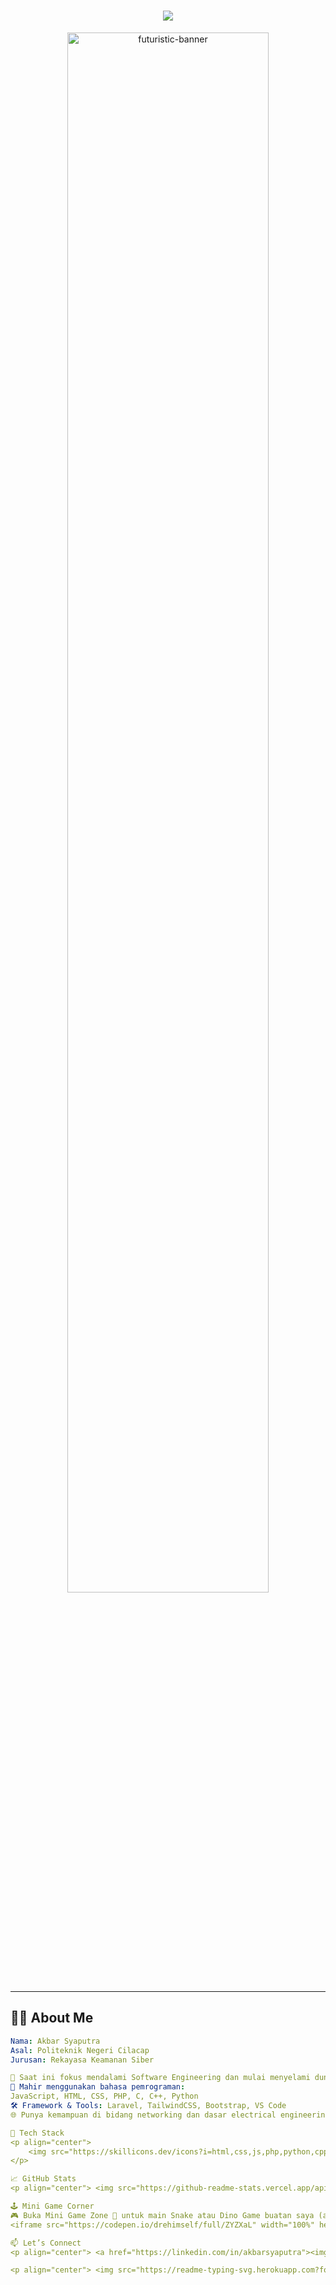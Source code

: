 <h1 align="center">
  <img src="https://readme-typing-svg.herokuapp.com?font=Orbitron&size=30&color=0FF5F9&center=true&vCenter=true&width=1000&lines=Hi+There!+I'm+Akbar+Syaputra;Cyber+Security+Student;Software+Engineer+in+the+Making;Let's+Explore+Tech+Together!" />
</h1>

<p align="center">
  <img src="https://i.gifer.com/VAyR.gif" alt="futuristic-banner" width="80%" />
</p>

---

## 👨‍🚀 About Me

```yaml
Nama: Akbar Syaputra
Asal: Politeknik Negeri Cilacap
Jurusan: Rekayasa Keamanan Siber

🔭 Saat ini fokus mendalami Software Engineering dan mulai menyelami dunia Cyber Security.
🧠 Mahir menggunakan bahasa pemrograman:
JavaScript, HTML, CSS, PHP, C, C++, Python
🛠️ Framework & Tools: Laravel, TailwindCSS, Bootstrap, VS Code
🌐 Punya kemampuan di bidang networking dan dasar electrical engineering

🚀 Tech Stack
<p align="center">
    <img src="https://skillicons.dev/icons?i=html,css,js,php,python,cpp,laravel,tailwind,vscode,git" alt="Row of colorful icons representing programming languages and tools including HTML, CSS, JavaScript, PHP, Python, C++, Laravel, TailwindCSS, VS Code, and Git, arranged on a neutral background to showcase technical skills" />
</p>

📈 GitHub Stats
<p align="center"> <img src="https://github-readme-stats.vercel.app/api?username=akbarsyaputra&show_icons=true&theme=radical" /> <img src="https://github-readme-stats.vercel.app/api/top-langs/?username=akbarsyaputra&layout=compact&theme=radical" /> </p>

🕹️ Mini Game Corner
🎮 Buka Mini Game Zone 🚀 untuk main Snake atau Dino Game buatan saya (akan segera tersedia!)
<iframe src="https://codepen.io/drehimself/full/ZYZXaL" width="100%" height="400px"></iframe>

📫 Let’s Connect
<p align="center"> <a href="https://linkedin.com/in/akbarsyaputra"><img src="https://img.shields.io/badge/LinkedIn-AkbarSyaputra-blue?style=for-the-badge&logo=linkedin" /></a> <a href="mailto:akbarsyaputra@email.com"><img src="https://img.shields.io/badge/Email-akbarsyaputra%40email.com-red?style=for-the-badge&logo=gmail" /></a> </p>

<p align="center"> <img src="https://readme-typing-svg.herokuapp.com?font=Orbitron&size=24&color=F7F7F7&center=true&vCenter=true&width=1000&lines=Thanks+for+visiting+my+profile!;Let's+build+the+future+together." /> </p> ```
